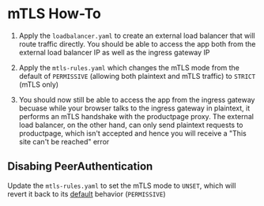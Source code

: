 # mTLS How-To

1. Apply the `loadbalancer.yaml` to create an external load balancer that will route traffic directly.  You should be able to access the app both from the external load balancer IP as well as the ingress gateway IP

2. Apply the `mtls-rules.yaml` which changes the mTLS mode from the default of `PERMISSIVE` (allowing both plaintext and mTLS traffic) to `STRICT` (mTLS only)

3. You should now still be able to access the app from the ingress gateway becuase while your browser talks to the ingress gateway in plaintext, it performs an mTLS handshake with the productpage proxy.  The external load balancer, on the other hand, can only send plaintext requests to productpage, which isn't accepted and hence you will receive a "This site can't be reached" error


## Disabing PeerAuthentication
Update the `mtls-rules.yaml` to set the mTLS mode to `UNSET`, which will revert it back to its [default](https://istio.io/latest/docs/reference/config/security/peer_authentication/#PeerAuthentication-MutualTLS-Mode) behavior (`PERMISSIVE`)
